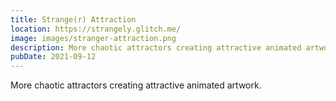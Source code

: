 ```yaml
---
title: Strange(r) Attraction
location: https://strangely.glitch.me/
image: images/stranger-attraction.png
description: More chaotic attractors creating attractive animated artwork.
pubDate: 2021-09-12
---
```

More chaotic attractors creating attractive animated artwork.